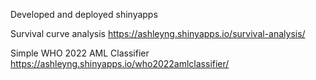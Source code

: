 Developed and deployed shinyapps

Survival curve analysis
https://ashleyng.shinyapps.io/survival-analysis/

Simple WHO 2022 AML Classifier
https://ashleyng.shinyapps.io/who2022amlclassifier/
